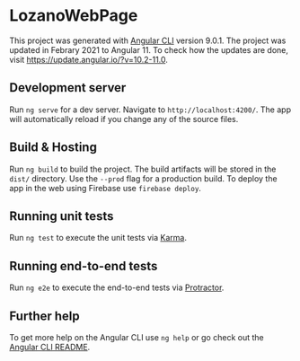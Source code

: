 # LozanoWebPage

This project was generated with [Angular CLI](https://github.com/angular/angular-cli) version 9.0.1. The project was updated in Febrary 2021 to Angular 11. To check how the updates are done, visit https://update.angular.io/?v=10.2-11.0.

## Development server

Run `ng serve` for a dev server. Navigate to `http://localhost:4200/`. The app will automatically reload if you change any of the source files.

## Build & Hosting

Run `ng build` to build the project. The build artifacts will be stored in the `dist/` directory. Use the `--prod` flag for a production build. To deploy the app in the web using Firebase use `firebase deploy`.

## Running unit tests

Run `ng test` to execute the unit tests via [Karma](https://karma-runner.github.io).

## Running end-to-end tests

Run `ng e2e` to execute the end-to-end tests via [Protractor](http://www.protractortest.org/).

## Further help

To get more help on the Angular CLI use `ng help` or go check out the [Angular CLI README](https://github.com/angular/angular-cli/blob/master/README.md).
